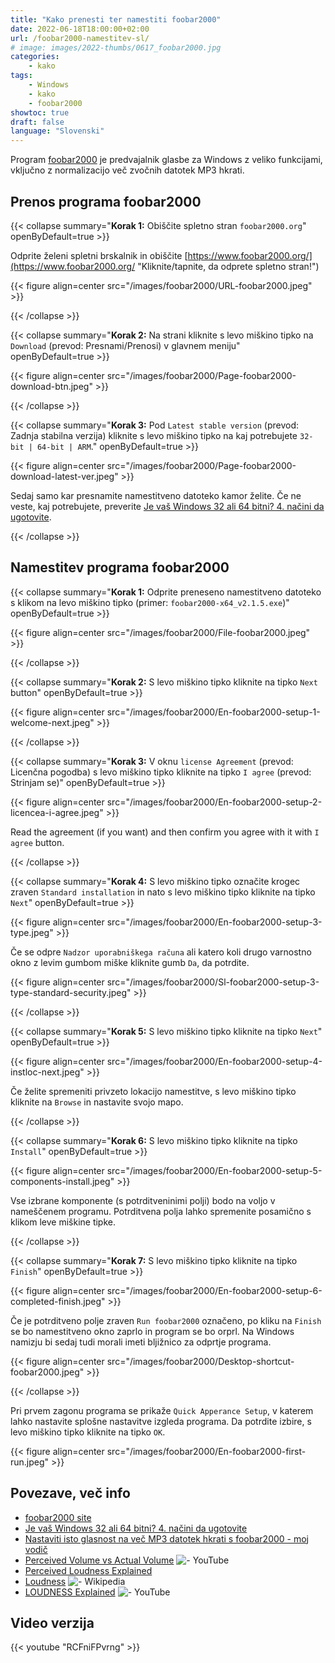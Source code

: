 ```yaml
---
title: "Kako prenesti ter namestiti foobar2000"
date: 2022-06-18T18:00:00+02:00
url: /foobar2000-namestitev-sl/
# image: images/2022-thumbs/0617_foobar2000.jpg
categories:
    - kako
tags:
    - Windows
    - kako
    - foobar2000
showtoc: true
draft: false
language: "Slovenski"
---
```


Program [foobar2000](https://www.foobar2000.org/ "Kliknite/tapnite, da odprete spletno stran!") je predvajalnik glasbe za Windows z veliko funkcijami, vključno z normalizacijo več zvočnih datotek MP3 hkrati.

## Prenos programa foobar2000

{{< collapse summary="**Korak 1:** Obiščite spletno stran `foobar2000.org`" openByDefault=true >}}

   Odprite želeni spletni brskalnik in obiščite [https://www.foobar2000.org/](https://www.foobar2000.org/ "Kliknite/tapnite, da odprete spletno stran!")

   {{< figure align=center src="/images/foobar2000/URL-foobar2000.jpeg" >}}

{{< /collapse >}}

{{< collapse summary="**Korak 2:** Na strani kliknite s levo miškino tipko na `Download` (prevod: Presnami/Prenosi) v glavnem meniju" openByDefault=true >}}

   {{< figure align=center src="/images/foobar2000/Page-foobar2000-download-btn.jpeg" >}}

{{< /collapse >}}

{{< collapse summary="**Korak 3:** Pod `Latest stable version` (prevod: Zadnja stabilna verzija) kliknite s levo miškino tipko na kaj potrebujete `32-bit | 64-bit | ARM`." openByDefault=true >}}

   {{< figure align=center src="/images/foobar2000/Page-foobar2000-download-latest-ver.jpeg" >}}

   Sedaj samo kar presnamite namestitveno datoteko kamor želite. Če ne veste, kaj potrebujete, preverite [Je vaš Windows 32 ali 64 bitni? 4. načini da ugotovite](https://www.youtube.com/watch?v=AjeHD8JEBm0 "Kliknite/tapnite, da odprete video!").

{{< /collapse >}}

## Namestitev programa foobar2000

{{< collapse summary="**Korak 1:** Odprite preneseno namestitveno datoteko s klikom na levo miškino tipko (primer: `foobar2000-x64_v2.1.5.exe`)" openByDefault=true >}}

   {{< figure align=center src="/images/foobar2000/File-foobar2000.jpeg" >}}

{{< /collapse >}}

{{< collapse summary="**Korak 2:** S levo miškino tipko kliknite na tipko `Next` button" openByDefault=true >}}

   {{< figure align=center src="/images/foobar2000/En-foobar2000-setup-1-welcome-next.jpeg" >}}

{{< /collapse >}}

{{< collapse summary="**Korak 3:** V oknu `license Agreement` (prevod: Licenčna pogodba) s levo miškino tipko kliknite na tipko `I agree` (prevod: Strinjam se)" openByDefault=true >}}

   {{< figure align=center src="/images/foobar2000/En-foobar2000-setup-2-licencea-i-agree.jpeg" >}}

   Read the agreement (if you want) and then confirm you agree with it with `I agree` button.

{{< /collapse >}}

{{< collapse summary="**Korak 4:** S levo miškino tipko označite krogec zraven `Standard installation`  in nato s levo miškino tipko kliknite na tipko `Next`" openByDefault=true >}}

   {{< figure align=center src="/images/foobar2000/En-foobar2000-setup-3-type.jpeg" >}}

   Če se odpre `Nadzor uporabniškega računa` ali katero koli drugo varnostno okno z levim gumbom miške kliknite gumb `Da`, da potrdite.

   {{< figure align=center src="/images/foobar2000/Sl-foobar2000-setup-3-type-standard-security.jpeg" >}}

{{< /collapse >}}

{{< collapse summary="**Korak 5:** S levo miškino tipko kliknite na tipko `Next`" openByDefault=true >}}

   {{< figure align=center src="/images/foobar2000/En-foobar2000-setup-4-instloc-next.jpeg" >}}

   Če želite spremeniti privzeto lokacijo namestitve, s levo miškino tipko kliknite na `Browse` in nastavite svojo mapo.

{{< /collapse >}}

{{< collapse summary="**Korak 6:** S levo miškino tipko kliknite na tipko `Install`" openByDefault=true >}}

   {{< figure align=center src="/images/foobar2000/En-foobar2000-setup-5-components-install.jpeg" >}}

   Vse izbrane komponente (s potrditveninimi polji) bodo na voljo v nameščenem programu. Potrditvena polja lahko spremenite posamično s klikom leve miškine tipke.

{{< /collapse >}}

{{< collapse summary="**Korak 7:** S levo miškino tipko kliknite na tipko `Finish`" openByDefault=true >}}

   {{< figure align=center src="/images/foobar2000/En-foobar2000-setup-6-completed-finish.jpeg" >}}

   Če je potrditveno polje zraven `Run foobar2000` označeno, po kliku na `Finish` se bo namestitveno okno zaprlo in program se bo orprl. Na Windows namizju bi sedaj tudi morali imeti bljižnico za odprtje programa. 

   {{< figure align=center src="/images/foobar2000/Desktop-shortcut-foobar2000.jpeg" >}}

{{< /collapse >}}

Pri prvem zagonu programa se prikaže `Quick Apperance Setup`, v katerem lahko nastavite splošne nastavitve izgleda programa. Da potrdite izbire, s levo miškino tipko kliknite na tipko `OK`.

{{< figure align=center src="/images/foobar2000/En-foobar2000-first-run.jpeg" >}}

## Povezave, več info

- [foobar2000 site](https://www.foobar2000.org/ "Kliknite/tapnite`, da odprete spletno stran!")
- [Je vaš Windows 32 ali 64 bitni? 4. načini da ugotovite](https://www.youtube.com/watch?v=AjeHD8JEBm0 "Kliknite/tapnite, da odprete videa!")
- [Nastaviti isto glasnost na več MP3 datotek hkrati s foobar2000 - moj vodič](/foobar2000-mp3-glasnost-sl/ "Kliknite/tapnite, da odprete vodič!")
- [Perceived Volume vs Actual Volume](https://www.youtube.com/watch?v=5SQFV8fv0Ho "Kliknite/tapnite, da odprete video!") ![- YouTube](/images/social-logos/YouTube.png)
- [Perceived Loudness Explained](https://www.blackghostaudio.com/blog/perceived-loudness-explained "Kliknite/tapnite, da odprete spletno stran!")
- [Loudness](https://en.wikipedia.org/wiki/Loudness "Kliknite/tapnite`, da odprete spletno stran!") ![- Wikipedia](/images/social-logos/logo_Wikipedia_20x20px.png)
- [LOUDNESS Explained](https://www.youtube.com/watch?v=rRsxwDd59kc "Kliknite/tapnite`, da odprete video!") ![- YouTube](/images/social-logos/YouTube.png)

## Video verzija

{{< youtube "RCFniFPvrng" >}}